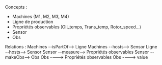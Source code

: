 Concepts :
- Machines (M1, M2, M3, M4)
- Ligne de production
- Propriétés observables (Oil_temps, Trans_temp, Rotor_speed...)
- Sensor
- Obs

Relations :
Machines --isPartOf--> Ligne
Machines --hosts--> Sensor
Ligne --hosts--> Sensor
Sensor --measure--> Propriétés observables
Sensor --makeObs--> Obs
Obs ----> Propriétés observables
Obs ----> value